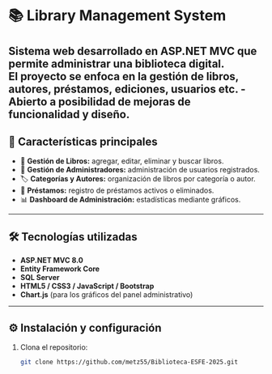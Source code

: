 # 📚 Library Management System

Sistema web desarrollado en **ASP.NET MVC** que permite administrar una biblioteca digital.  
El proyecto se enfoca en la gestión de libros, autores, préstamos, ediciones, usuarios etc.
-Abierto a posibilidad de mejoras de funcionalidad y diseño.
---

## 🚀 Características principales

- 📖 **Gestión de Libros:** agregar, editar, eliminar y buscar libros.  
- 👤 **Gestión de Administradores:** administración de usuarios registrados.  
- 🏷️ **Categorías y Autores:** organización de libros por categoría o autor.  
- 📆 **Préstamos:** registro de préstamos activos o eliminados.  
- 📊 **Dashboard de Administración:** estadísticas mediante gráficos.
  
---

## 🛠️ Tecnologías utilizadas

- **ASP.NET MVC 8.0**  
- **Entity Framework Core**  
- **SQL Server**  
- **HTML5 / CSS3 / JavaScript / Bootstrap**  
- **Chart.js** (para los gráficos del panel administrativo)

---

## ⚙️ Instalación y configuración

1. Clona el repositorio:
   ```bash
   git clone https://github.com/metz55/Biblioteca-ESFE-2025.git
